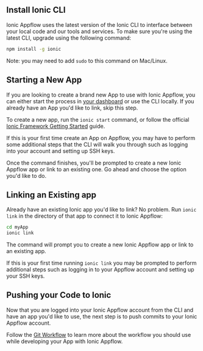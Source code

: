 ## Install Ionic CLI

Ionic Appflow uses the latest version of the Ionic CLI to interface between your local code and our tools and services.
To make sure you're using the latest CLI, upgrade using the following command:

```bash
npm install -g ionic
```

Note: you may need to add `sudo` to this command on Mac/Linux.

## Starting a New App

If you are looking to create a brand new App to use with Ionic Appflow, you can either start the process in
[your dashboard](https://dashboard.ionicframework.com) or use the CLI locally.
If you already have an App you'd like to link, skip this step.

To create a new app, run the `ionic start` command, or follow the official
[Ionic Framework Getting Started](/getting-started) guide.

If this is your first time create an App on Appflow, you may have to perform some
additional steps that the CLI will walk you through such as logging into your account and setting up SSH keys.

Once the command finishes, you'll be prompted to create a new Ionic Appflow app or link to an existing one.
Go ahead and choose the option you'd like to do.

## Linking an Existing app

Already have an existing Ionic app you'd like to link?
No problem. Run `ionic link` in the directory of that app to connect it to Ionic Appflow:

```bash
cd myApp
ionic link
```

The command will prompt you to create a new Ionic Appflow app or link to an existing app.

If this is your first time running `ionic link` you may be prompted to perform
additional steps such as logging in to your Appflow account and setting up your SSH keys.

## Pushing your Code to Ionic

Now that you are logged into your Ionic Appflow account from the CLI and have an app you'd like to use, the next
step is to push commits to your Ionic Appflow account.

Follow the [Git Workflow](/docs/appflow/basics/git/) to learn more about the workflow you should
use while developing your App with Ionic Appflow.
